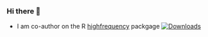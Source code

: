 ### Hi there 👋

<!--
**payseur/payseur** is a ✨ _special_ ✨ repository because its `README.md` (this file) appears on your GitHub profile.

Here are some ideas to get you started:

- 🔭 I’m currently working on ...
- 🌱 I’m currently learning ...
- 👯 I’m looking to collaborate on ...
- 🤔 I’m looking for help with ...
- 💬 Ask me about ...
- 📫 How to reach me: ...
- 😄 Pronouns: ...
- ⚡ Fun fact: ...
-->


- I am co-author on the R [highfrequency](https://github.com/jonathancornelissen/highfrequency) packgage     [![Downloads](https://cranlogs.r-pkg.org/badges/highfrequency)](https://cranlogs.r-pkg.org/badges/highfrequency)
